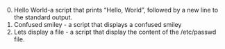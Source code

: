 0. Hello World-a script that prints “Hello, World”, followed by a new line to the standard output.
1. Confused smiley - a script that displays a confused smiley
2. Lets display a file - a script that display the content of the /etc/passwd file. 
